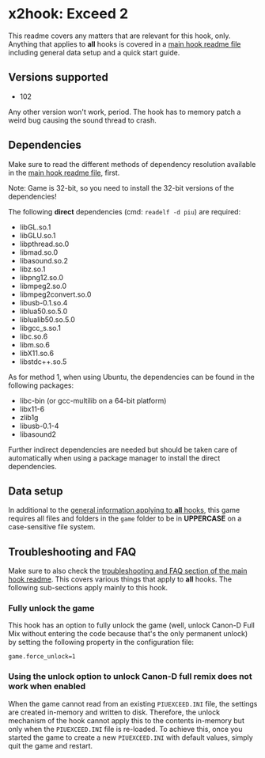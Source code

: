 # x2hook: Exceed 2
This readme covers any matters that are relevant for this hook, only. Anything that applies to **all** hooks is covered
in a [main hook readme file](../hook.md) including general data setup and a quick start guide.

## Versions supported
* 102

Any other version won't work, period. The hook has to memory patch a weird bug causing the sound thread to crash.

## Dependencies
Make sure to read the different methods of dependency resolution available in the [main hook readme file](../hook.md),
first.

Note: Game is 32-bit, so you need to install the 32-bit versions of the dependencies!

The following **direct** dependencies (cmd: `readelf -d piu`) are required:
* libGL.so.1
* libGLU.so.1
* libpthread.so.0
* libmad.so.0
* libasound.so.2
* libz.so.1
* libpng12.so.0
* libmpeg2.so.0
* libmpeg2convert.so.0
* libusb-0.1.so.4
* liblua50.so.5.0
* liblualib50.so.5.0
* libgcc_s.so.1
* libc.so.6
* libm.so.6
* libX11.so.6
* libstdc++.so.5

As for method 1, when using Ubuntu, the dependencies can be found in the following packages:
* libc-bin (or gcc-multilib on a 64-bit platform)
* libx11-6
* zlib1g
* libusb-0.1-4
* libasound2

Further indirect dependencies are needed but should be taken care of automatically when using a package manager to
install the direct dependencies.

## Data setup
In additional to the [general information applying to **all** hooks](../hook.md#data-setup), this game requires all
files and folders in the `game` folder to be in **UPPERCASE** on a case-sensitive file system.

## Troubleshooting and FAQ
Make sure to also check the
[troubleshooting and FAQ section of the main hook readme](../hook.md#troubleshooting-and-faq). This covers various
things that apply to **all** hooks. The following sub-sections apply mainly to this hook.

### Fully unlock the game
This hook has an option to fully unlock the game (well, unlock Canon-D Full Mix without entering the code because that's
the only permanent unlock) by setting the following property in the configuration file:
```text
game.force_unlock=1
```

### Using the unlock option to unlock Canon-D full remix does not work when enabled
When the game cannot read from an existing `PIUEXCEED.INI` file, the settings are created in-memory and written to disk.
Therefore, the unlock mechanism of the hook cannot apply this to the contents in-memory but only when the
`PIUEXCEED.INI` file is re-loaded. To achieve this, once you started the game to create a new `PIUEXCEED.INI` with
default values, simply quit the game and restart.